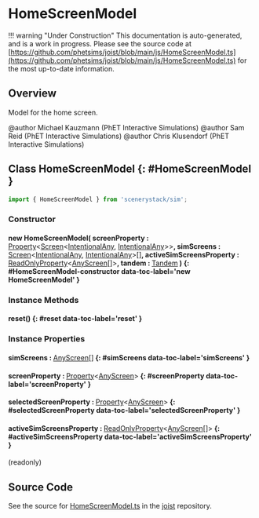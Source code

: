 # HomeScreenModel

!!! warning "Under Construction"
    This documentation is auto-generated, and is a work in progress. Please see the source code at
    [https://github.com/phetsims/joist/blob/main/js/HomeScreenModel.ts](https://github.com/phetsims/joist/blob/main/js/HomeScreenModel.ts) for the most up-to-date information.

## Overview

Model for the home screen.

@author Michael Kauzmann (PhET Interactive Simulations)
@author Sam Reid (PhET Interactive Simulations)
@author Chris Klusendorf (PhET Interactive Simulations)

## Class HomeScreenModel {: #HomeScreenModel }


```js
import { HomeScreenModel } from 'scenerystack/sim';
```
### Constructor

#### new HomeScreenModel( screenProperty : <span style="font-weight: 400;">[Property](../axon/Property.md)&lt;[Screen](../sim/Screen.md)&lt;[IntentionalAny](../phet-core/IntentionalAny.md), [IntentionalAny](../phet-core/IntentionalAny.md)&gt;&gt;</span>, simScreens : <span style="font-weight: 400;">[Screen](../sim/Screen.md)&lt;[IntentionalAny](../phet-core/IntentionalAny.md), [IntentionalAny](../phet-core/IntentionalAny.md)&gt;[]</span>, activeSimScreensProperty : <span style="font-weight: 400;">[ReadOnlyProperty](../axon/ReadOnlyProperty.md)&lt;[AnyScreen](../sim/Screen.md#AnyScreen)[]&gt;</span>, tandem : <span style="font-weight: 400;">[Tandem](../tandem/Tandem.md)</span> ) {: #HomeScreenModel-constructor data-toc-label='new HomeScreenModel' }

### Instance Methods

#### reset() {: #reset data-toc-label='reset' }

### Instance Properties

#### simScreens : <span style="font-weight: 400;">[AnyScreen](../sim/Screen.md#AnyScreen)[]</span> {: #simScreens data-toc-label='simScreens' }

#### screenProperty : <span style="font-weight: 400;">[Property](../axon/Property.md)&lt;[AnyScreen](../sim/Screen.md#AnyScreen)&gt;</span> {: #screenProperty data-toc-label='screenProperty' }

#### selectedScreenProperty : <span style="font-weight: 400;">[Property](../axon/Property.md)&lt;[AnyScreen](../sim/Screen.md#AnyScreen)&gt;</span> {: #selectedScreenProperty data-toc-label='selectedScreenProperty' }

#### activeSimScreensProperty : <span style="font-weight: 400;">[ReadOnlyProperty](../axon/ReadOnlyProperty.md)&lt;[AnyScreen](../sim/Screen.md#AnyScreen)[]&gt;</span> {: #activeSimScreensProperty data-toc-label='activeSimScreensProperty' }

(readonly)



## Source Code

See the source for [HomeScreenModel.ts](https://github.com/phetsims/joist/blob/main/js/HomeScreenModel.ts) in the [joist](https://github.com/phetsims/joist) repository.
